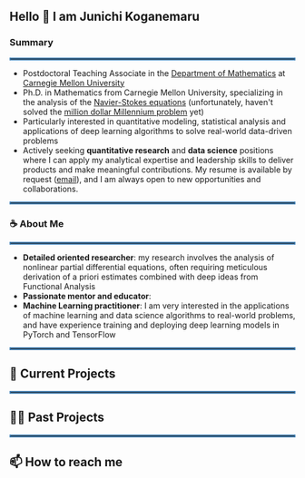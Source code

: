 <div id="toc">
  <ul style="list-style: none">
    <summary>
      <h2>
      Hello 👋 I am Junichi Koganemaru
      </h2>
    </summary>
  </ul>
</div>

### Summary
<hr style="border:2px solid #4682b4">

* Postdoctoral Teaching Associate in the [Department of Mathematics](https://www.cmu.edu/math/index.html) at [Carnegie Mellon University](https://www.cmu.edu/)
* Ph.D. in Mathematics from Carnegie Mellon University, specializing in the analysis of the [Navier-Stokes equations](https://en.wikipedia.org/wiki/Navier%E2%80%93Stokes_equations) (unfortunately, haven't solved the [million dollar Millennium problem](https://en.wikipedia.org/wiki/Navier%E2%80%93Stokes_existence_and_smoothness) yet)
* Particularly interested in quantitative modeling, statistical analysis and applications of deep learning algorithms to solve real-world data-driven problems 
* Actively seeking **quantitative research** and **data science** positions where I can apply my analytical expertise and leadership skills to deliver products and make meaningful contributions. My resume is available by request ([email](mailto:jkoganem@gmail.com)), and I am always open to new opportunities and collaborations. 

<hr style="border:2px solid #4682b4">

### ☕ About Me

<hr style="border:2px solid #4682b4">


* **Detailed oriented researcher**: my research involves the analysis of nonlinear partial differential equations, often requiring meticulous derivation of a priori estimates combined with deep ideas from Functional Analysis 
* **Passionate mentor and educator**:  
* **Machine Learning practitioner**: I am very interested in the applications of machine learning and data science algorithms to real-world problems, and have experience training and deploying deep learning models in PyTorch and TensorFlow

<hr style="border:2px solid #4682b4">
<div id="toc">
  <ul style="list-style: none">
    <summary>
      <h2>
      🤔 Current Projects
      </h2>
    </summary>
  </ul>
</div>


<hr style="border:2px solid #4682b4">


<div id="toc">
  <ul style="list-style: none">
    <summary>
      <h2>
      🧑‍🏫 Past Projects
      </h2>
    </summary>
  </ul>
</div>

<hr style="border:2px solid #4682b4">

<div id="toc">
  <ul style="list-style: none">
    <summary>
      <h2>
      📫 How to reach me
      </h2>
    </summary>
  </ul>
</div>



<!-- 

<hr style="border:2px solid #4682b4">

## 🤔 Current Projects 


<!--
**jkoganem/jkoganem** is a ✨ _special_ ✨ repository because its `README.md` (this file) appears on your GitHub profile.

Here are some ideas to get you started:

- 🔭 I’m currently working on ...
- 🌱 I’m currently learning ...
- 👯 I’m looking to collaborate on ...
- 🤔 I’m looking for help with ...
- 💬 Ask me about ...
- 
- 😄 Pronouns: ...
- ⚡ Fun fact: ...
-->

<!-- 

## 📫 How to reach me: ... --> 
